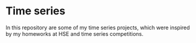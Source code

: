 # Time series
In this repository are some of my time series projects, which were inspired by my homeworks at HSE and time series competitions.
